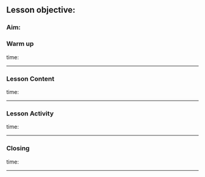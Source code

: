 ## Lesson objective:

### Aim:

### Warm up
time:

---

### Lesson Content
time:

---

### Lesson Activity
time:

---

### Closing
time:

---